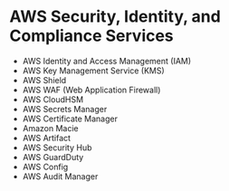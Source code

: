 # AWS Security, Identity, and Compliance Services

- AWS Identity and Access Management (IAM)
- AWS Key Management Service (KMS)
- AWS Shield
- AWS WAF (Web Application Firewall)
- AWS CloudHSM
- AWS Secrets Manager
- AWS Certificate Manager
- Amazon Macie
- AWS Artifact
- AWS Security Hub
- AWS GuardDuty
- AWS Config
- AWS Audit Manager
